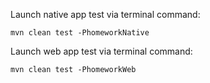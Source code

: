 Launch native app test via terminal command:

`mvn clean test -PhomeworkNative`

Launch web app test via terminal command:

`mvn clean test -PhomeworkWeb`